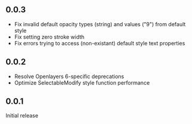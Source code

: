 ## 0.0.3
* Fix invalid default opacity types (string) and values ("9") from default style
* Fix setting zero stroke width
* Fix errors trying to access (non-existant) default style text properties

## 0.0.2
* Resolve Openlayers 6-specific deprecations
* Optimize SelectableModify style function performance

## 0.0.1
Initial release
